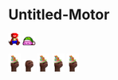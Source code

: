 # Untitled-Motor
<img src="zzz.gif" width="5%">  <img src="zzzzz.gif" width="5%">

<img src="meatBirthday.png" width="5%"> <img src="meat.png" width="5%"> <img src="meatBirthday.png" width="5%"> <img src="meatBirthday.png" width="5%"> <img src="meatBirthday.png" width="5%">
